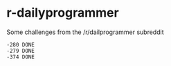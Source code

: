# r-dailyprogrammer
Some challenges from the /r/dailprogrammer subreddit

    -280 DONE
    -279 DONE
    -374 DONE
 
